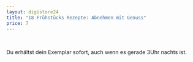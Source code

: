 ```yaml
---
layout: digistore24
title: "18 Frühstücks Rezepte: Abnehmen mit Genuss"
price: 7
---
```

<p>&#xA0;</p>
<p>Du erh&#xE4;ltst dein Exemplar sofort, auch wenn es gerade 3Uhr nachts ist.</p>